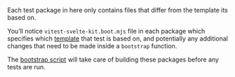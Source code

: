 Each test package in here only contains files that differ from the template its based on. 

You’ll notice `vitest-svelte-kit.boot.mjs` file in each package which specifies which [template](../templates) that test is based on, and potentially any additional changes that need to be made inside a `bootstrap` function.

The [bootstrap script](../scripts/bootstrap.mjs) will take care of building these packages before any tests are run. 
